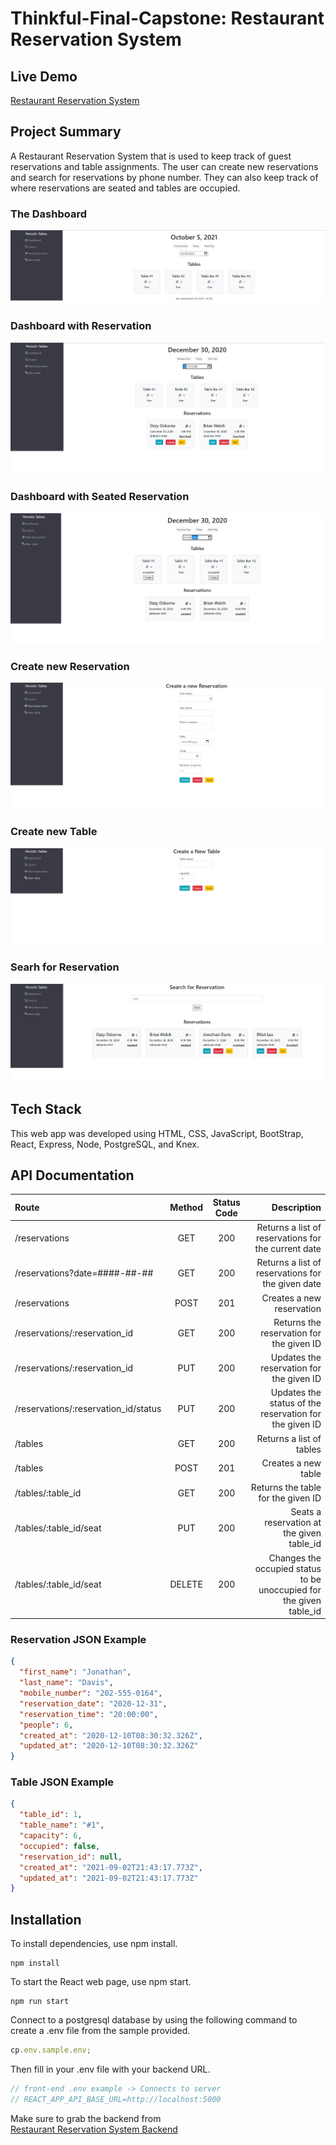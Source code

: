 # Thinkful-Final-Capstone: Restaurant Reservation System

## Live Demo

[Restaurant Reservation System](https://final-capstone-reservations-fe.herokuapp.com/dashboard "Restaurant Reservation System")

## Project Summary

A Restaurant Reservation System that is used to keep track of guest reservations and table assignments. The user can create new reservations and search for reservations by phone number. They can also keep track of where reservations are seated and tables are occupied.

### The Dashboard

![Image of Dashboard](https://github.com/Mandikins/finalcapstone_frontend/blob/main/images/DashboardNoRes.PNG?raw=true)

### Dashboard with Reservation

![Image of Dashboard with Reservations](https://github.com/Mandikins/finalcapstone_frontend/blob/main/images/DashboardWithRes.PNG?raw=true)

### Dashboard with Seated Reservation

![Image of Dashboard with Seat Reservation](https://github.com/Mandikins/finalcapstone_frontend/blob/main/images/DashboardWithResSeated.PNG?raw=true)

### Create new Reservation

![Image of New Reservation](https://github.com/Mandikins/finalcapstone_frontend/blob/main/images/NewReservationScreen.PNG?raw=true)

### Create new Table

![Image of New Table](https://github.com/Mandikins/finalcapstone_frontend/blob/main/images/NewTable.PNG?raw=true)

### Searh for Reservation

![Image of Reservation Search](https://github.com/Mandikins/finalcapstone_frontend/blob/main/images/SearchRes.PNG?raw=true)

## Tech Stack

This web app was developed using HTML, CSS, JavaScript, BootStrap, React, Express, Node, PostgreSQL, and Knex.

## API Documentation

| Route                                | Method | Status Code |                                                         Description |
| :----------------------------------- | :----: | :---------: | ------------------------------------------------------------------: |
| /reservations                        |  GET   |     200     |                 Returns a list of reservations for the current date |
| /reservations?date=####-##-##        |  GET   |     200     |                   Returns a list of reservations for the given date |
| /reservations                        |  POST  |     201     |                                           Creates a new reservation |
| /reservations/:reservation_id        |  GET   |     200     |                            Returns the reservation for the given ID |
| /reservations/:reservation_id        |  PUT   |     200     |                            Updates the reservation for the given ID |
| /reservations/:reservation_id/status |  PUT   |     200     |              Updates the status of the reservation for the given ID |
| /tables                              |  GET   |     200     |                                            Returns a list of tables |
| /tables                              |  POST  |     201     |                                                 Creates a new table |
| /tables/:table_id                    |  GET   |     200     |                                  Returns the table for the given ID |
| /tables/:table_id/seat               |  PUT   |     200     |                           Seats a reservation at the given table_id |
| /tables/:table_id/seat               | DELETE |     200     | Changes the occupied status to be unoccupied for the given table_id |

### Reservation JSON Example

```json
{
  "first_name": "Jonathan",
  "last_name": "Davis",
  "mobile_number": "202-555-0164",
  "reservation_date": "2020-12-31",
  "reservation_time": "20:00:00",
  "people": 6,
  "created_at": "2020-12-10T08:30:32.326Z",
  "updated_at": "2020-12-10T08:30:32.326Z"
}
```

### Table JSON Example

```json
{
  "table_id": 1,
  "table_name": "#1",
  "capacity": 6,
  "occupied": false,
  "reservation_id": null,
  "created_at": "2021-09-02T21:43:17.773Z",
  "updated_at": "2021-09-02T21:43:17.773Z"
}
```

## Installation

To install dependencies, use npm install.

```
npm install
```

To start the React web page, use npm start.

```
npm run start
```

Connect to a postgresql database by using the following command to create a .env file from the sample provided.

```js
cp.env.sample.env;
```

Then fill in your .env file with your backend URL.

```js
// front-end .env example -> Connects to server
// REACT_APP_API_BASE_URL=http://localhost:5000
```

Make sure to grab the backend from  
 [Restaurant Reservation System Backend](https://https://github.com/Mandikins/finalcapstone_backend "Restaurant Reservation System Backend")
